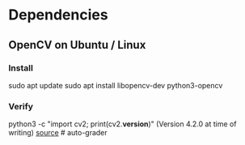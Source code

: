 # Dependencies

## OpenCV on Ubuntu / Linux

### Install

sudo apt update
sudo apt install libopencv-dev python3-opencv

### Verify

python3 -c "import cv2; print(cv2.__version__)"
(Version 4.2.0 at time of writing)
[source](https://linuxize.com/post/how-to-install-opencv-on-ubuntu-20-04/)
#   a u t o - g r a d e r  
 